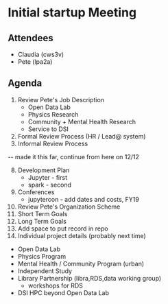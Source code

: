 # Initial startup Meeting

## Attendees
* Claudia (cws3v)
* Pete (lpa2a)

## Agenda
1. Review Pete's Job Description
    * Open Data Lab
    * Physics Research
    * Community + Mental Health Research
    * Service to DSI
6. Formal Review Process (HR / Lead@ system)
7. Informal Review Process

-- made it this far, continue from here on 12/12

8. Development Plan
    * Jupyter - first 
    * spark - second
3. Conferences
    * jupytercon - add dates and costs, FY19
2. Review Pete's Organization Scheme
4. Short Term Goals
5. Long Term Goals
26. Add space to put record in repo
10. Individual project details (probably next time)
  * Open Data Lab
  * Physics Program
  * Mental Health / Community Program (urban)
  * Independent Study
  * Library Partnership (libra,RDS,data working group)
    * workshops for RDS
  * DSI HPC beyond Open Data Lab
